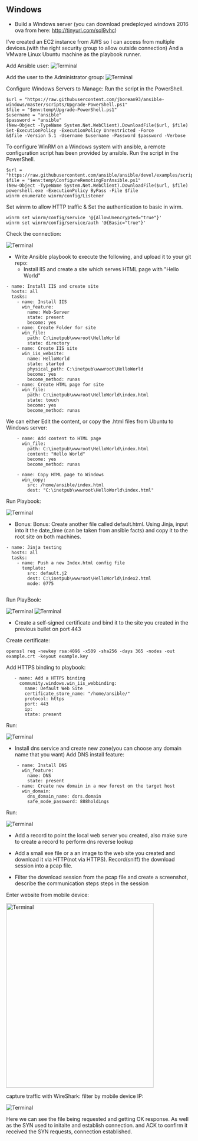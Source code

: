 ## Windows

  - Build a Windows server (you can download predeployed windows 2016 ova from here: http://tinyurl.com/sol9vhc)
  
  I've created an EC2 instance from AWS so I can access from multiple devices.(with the right security group to allow outside connection)
  And a VMware Linux Ubuntu machine as the playbook runner. 
 
   Add Ansible user:
 <img src="https://github.com/DorBitton/888-DevOps-candidate-HS/blob/main/Ansible-Automation/Images/68747470733a2f2f692e6962622e636f2f306e6677345a382f636f6d70757465722d6d616e61672e6a7067.jpeg?raw=true" alt="Terminal">
 
   Add the user to the Administrator group:
 <img src="https://github.com/DorBitton/888-DevOps-candidate-HS/blob/main/Ansible-Automation/Images/68747470733a2f2f692e6962622e636f2f68584730574c512f616e7369626c652d6164642e6a7067.jpeg?raw=true" alt="Terminal">

 Configure Windows Servers to Manage: Run the script in the PowerShell.
 
 ```
$url = "https://raw.githubusercontent.com/jborean93/ansible-windows/master/scripts/Upgrade-PowerShell.ps1"
$file = "$env:temp\Upgrade-PowerShell.ps1"
$username = "ansible"
$password = "ansible"
(New-Object -TypeName System.Net.WebClient).DownloadFile($url, $file)
Set-ExecutionPolicy -ExecutionPolicy Unrestricted -Force
&$file -Version 5.1 -Username $username -Password $password -Verbose
 ```
 To configure WinRM on a Windows system with ansible, a remote configuration script has been provided by ansible. Run the script in the PowerShell.
 
 ```
$url = "https://raw.githubusercontent.com/ansible/ansible/devel/examples/scripts/ConfigureRemotingForAnsible.ps1"
$file = "$env:temp\ConfigureRemotingForAnsible.ps1"
(New-Object -TypeName System.Net.WebClient).DownloadFile($url, $file)
powershell.exe -ExecutionPolicy ByPass -File $file
winrm enumerate winrm/config/Listener
 ```
 Set winrm to allow HTTP traffic & Set the authentication to basic in wirm.
```
winrm set winrm/config/service '@{AllowUnencrypted="true"}'
winrm set winrm/config/service/auth '@{Basic="true"}'

```

 Check the connection: 
 
<img src="https://github.com/DorBitton/888-DevOps-candidate-HS/blob/main/Ansible-Automation/Images/68747470733a2f2f692e6962622e636f2f723046343235502f53637265656e73686f742d66726f6d2d323032332d30312d31392d30352d30302d33332e706e67.png?raw=true" alt="Terminal">

  
  - Write Ansible playbook to execute the following, and upload it to your git repo:
      * Install IIS and create a site which serves HTML page with "Hello World"



```
- name: Install IIS and create site 
  hosts: all 
  tasks:
    - name: Install IIS
      win_feature:
        name: Web-Server
        state: present
        become: yes
    - name: Create Folder for site
      win_file:
        path: C:\inetpub\wwwroot\HelloWorld
        state: directory
    - name: Create IIS site
      win_iis_website:
        name: HelloWorld
        state: started
        physical_path: C:\inetpub\wwwroot\HelloWorld
        become: yes
        become_method: runas
    - name: Create HTML page for site
      win_file:
        path: C:\inetpub\wwwroot\HelloWorld\index.html
        state: touch
        become: yes
        become_method: runas
```
We can either Edit the content, or copy the .html files from Ubuntu to Windows server:
```
    - name: Add content to HTML page
      win_file:
        path: C:\inetpub\wwwroot\HelloWorld\index.html
        content: "Hello World"
        become: yes
        become_method: runas
```
```
    - name: Copy HTML page to Windows
      win_copy:
        src: /home/ansible/index.html
        dest: "C:\inetpub\wwwroot\HelloWorld\index.html"

```
 Run Playbook:
 
<img src="https://github.com/DorBitton/888-DevOps-candidate-HS/blob/main/Ansible-Automation/Images/68747470733a2f2f692e6962622e636f2f776750326344422f53637265656e73686f742d66726f6d2d323032332d30312d32322d32302d30322d31302e706e67.png?raw=true" alt="Terminal">

* Bonus: Bonus: Create another file called default.html. Using Jinja, input into it the date_time (can be taken from ansible facts) and copy it to the root site on both machines.

```
- name: Jinja testing
  hosts: all
  tasks:  
    - name: Push a new Index.html config file
      template:
        src: default.j2
        dest: C:\inetpub\wwwroot\HelloWorld\index2.html
        mode: 0775
        
```
Run PlayBook:

<img src="https://github.com/DorBitton/888-DevOps-candidate-HS/blob/main/Ansible-Automation/Images/JinjaBonus.png?raw=true" alt="Terminal">

<img src="https://github.com/DorBitton/888-DevOps-candidate-HS/blob/main/Ansible-Automation/Images/JinjaTimeStamp.png?raw=true" alt="Terminal">



* Create a self-signed certificate and bind it to the site you created in the previous bullet on port 443

Create certificate:
```
openssl req -newkey rsa:4096 -x509 -sha256 -days 365 -nodes -out example.crt -keyout example.key
```
Add HTTPS binding to playbook:

```
   - name: Add a HTTPS binding
     community.windows.win_iis_webbinding:
       name: Default Web Site
       certificate_store_name: "/home/ansible/"
       protocol: https
       port: 443
       ip: 
       state: present
```
 Run:
 
<img src="https://github.com/DorBitton/888-DevOps-candidate-HS/blob/main/Ansible-Automation/Images/68747470733a2f2f692e6962622e636f2f6859706762345a2f53637265656e73686f742d66726f6d2d323032332d30312d32322d32302d31302d30352e706e67.png?raw=true" alt="Terminal">

 
      
* Install dns service and create new zone(you can choose any domain name that you want)
 Add DNS install feature:
 
 ```
     - name: Install DNS
       win_feature:
         name: DNS
         state: present
     - name: Create new domain in a new forest on the target host
       win_domain:
         dns_domain_name: dors.domain
         safe_mode_password: 888holdings

 ```
 Run:
 
<img src="https://github.com/DorBitton/888-DevOps-candidate-HS/blob/main/Ansible-Automation/Images/68747470733a2f2f692e6962622e636f2f72647364426d642f53637265656e73686f742d66726f6d2d323032332d30312d32322d32302d31392d35332e706e67.png?raw=true" alt="Terminal">


  - Add a record to point the local web server you created, also make sure to create a record to perform dns reverse lookup
  
  
  - Add a small exe file or a an image to the web site you created and download it via HTTP(not via HTTPS). Record(sniff) the download session into a pcap file.
  - Filter the download session from the pcap file and create a screenshot, describe the communication steps steps in the session

Enter website from mobile device:

<img src="https://github.com/DorBitton/888-DevOps-candidate-HS/blob/main/Ansible-Automation/Images/WhatsApp%20Image%202023-01-23%20at%2000.38.05(1).jpeg?raw=true" alt="Terminal" width="400" 
     height="500">

capture traffic with WireShark: filter by mobile device IP:

<img src="https://github.com/DorBitton/888-DevOps-candidate-HS/blob/main/Ansible-Automation/Images/WireSharkCapturePhone.png?raw=true" alt="Terminal">

Here we can see the file being requested and getting OK response. 
As well as the SYN used to initaite and establish connection.
and ACK to confirm it received the SYN requests, connection established. 
